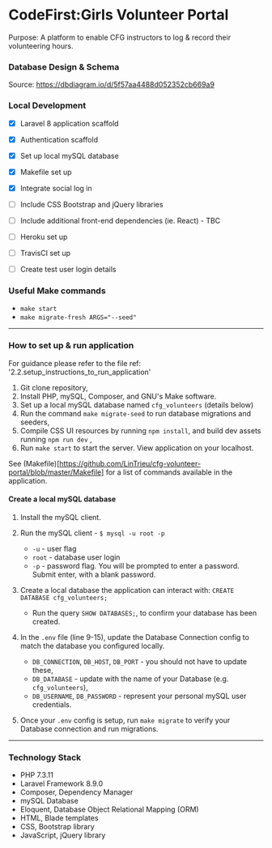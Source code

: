 # CodeFirst:Girls Volunteer Portal

Purpose: A platform to enable CFG instructors to log & record their volunteering hours.

### Database Design & Schema 
Source: https://dbdiagram.io/d/5f57aa4488d052352cb669a9

### Local Development 
- [x] Laravel 8 application scaffold
- [x] Authentication scaffold
- [x] Set up local mySQL database
- [x] Makefile set up
- [x] Integrate social log in
- [ ] Include CSS Bootstrap and jQuery libraries
- [ ] Include additional front-end dependencies (ie. React) - TBC
- [ ] Heroku set up
- [ ] TravisCI set up
- [ ] Create test user login details


### Useful Make commands
- `make start`
- `make migrate-fresh ARGS="--seed"`


-------------------------------------

### How to set up & run application
 For guidance please refer to the file ref: '2.2.setup_instructions_to_run_application' 
 
1. Git clone repository,
2. Install PHP, mySQL, Composer, and GNU's Make software.  
2. Set up a local  mySQL database named `cfg_volunteers` (details below) 
3. Run the command `make migrate-seed` to run database migrations and seeders,
4. Compile CSS UI resources by running `npm install`, and build dev assets running `npm run dev` ,
5. Run `make start` to start the server. View application on your localhost.

See (Makefile)[https://github.com/LinTrieu/cfg-volunteer-portal/blob/master/Makefile] for a list of commands available in the application. 


#### Create a local mySQL database
1. Install the  mySQL client.

2. Run the mySQL client - `$ mysql -u root -p`
    - `-u` - user flag
    - `root` - database user login  
    - `-p` - password flag. You will be prompted to enter a password. Submit enter, with a blank password.

3. Create a local database the application can interact with: `CREATE DATABASE cfg_volunteers;` 
    - Run the query `SHOW DATABASES;`, to confirm your database has been created.

4. In the `.env` file (line 9-15), update the Database Connection config to match the database you configured locally. 
    - `DB_CONNECTION`, `DB_HOST`, `DB_PORT` - you should not have to update these,
    - `DB_DATABASE` - update with the name of your Database (e.g. `cfg_volunteers`),
    - `DB_USERNAME`, `DB_PASSWORD` - represent your personal mySQL user credentials.

5. Once your `.env` config is setup, run `make migrate` to verify your Database connection and run migrations.

-------------------------------------
### Technology Stack

- PHP 7.3.11
- Laravel Framework 8.9.0
- Composer, Dependency Manager
- mySQL Database 
- Eloquent, Database Object Relational Mapping (ORM)
- HTML, Blade templates
- CSS, Bootstrap library
- JavaScript, jQuery library
